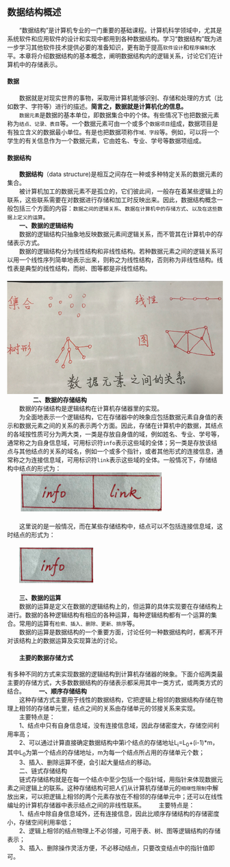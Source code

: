 ## 数据结构概述
　　“数据结构”是计算机专业的一门重要的基础课程。计算机科学领域中，尤其是系统软件和应用软件的设计和实现中都用到各种数据结构。学习“数据结构”既为进一步学习其他软件技术提供必要的准备知识，更有助于提高`软件设计`和`程序编制`水平。本章将介绍数据结构的基本概念，阐明数据结构内的逻辑关系，讨论它们在计算机中的存储表示。
#### 数据
　　数据就是对现实世界的事物，采取用计算机能够识别、存储和处理的方式（比如数字、字符等）进行的描述。**简言之，数据就是计算机化的信息。**    
　　`数据元素`是数据的基本单位，即数据集合中的个体。有些情况下也把数据元素称为`结点、记录、表目`等。一个数据元素可由一个或多个`数据项目`组成，数据项目是有独立含义的数据最小单位。有是也把数据项称作`域、字段`等。例如，可以将一个学生的有关信息作为一个数据元素，它由姓名、专业、学号等数据项组成。
#### 数据结构
　　**数据结构**（data structure)是相互之间存在一种或多种特定关系的数据元素的集合。    
　　被计算机加工的数据元素不是孤立的，它们彼此间，一般存在着某些逻辑上的联系，这些联系需要在对数据进行存储和加工时反映出来。因此，数据结构概念一般包括三个方面的内容：`数据之间的逻辑关系`、`数据在计算机中的存储方式`、`以及在这些数据上定义的运算`。    
　　**一、数据的逻辑结构**   
　　数据的逻辑结构只抽象地反映数据元素间逻辑关系，而不管其在计算机中的存储表示方式。    
　　数据的逻辑结构分为线性结构和非线性结构。若种数据元素之间的逻辑关系可以用一个线性序列简单地表示出来，则称之为线性结构，否则称为非线性结构。线性表是典型的线性结构，而树、图等都是非线性结构。    
　　![](media/gx.png)    
　　
　　**二、数据的存储结构**    
　　数据的存储结构是逻辑结构在计算机存储器里的实现。    
　　为全面地表示一个逻辑结构，它在存储器中的映象应包括数据元素自身值的表示和数据元素之间的关系的表示两个方面。因此，存储在计算机中的数据，其结点的各域按性质可分为两大类，一类是存放自身值的域，例如姓名、专业、学号等，通常称之为自身信息域，可用标识符`info`表示这些域的全体；另一类是存放该结点与其他结点的关系的域名，例如一个或多个指针，或者其他形式的连接信息，通常称之为连接信息域，可用标识符`link`表示这些域的全体。一般情况下，存储结构中结点的形式为：    
　　    ![](media/1.png)    
　　    
　　这里说的是一般情况，而在某些存储结构中，结点可以不包括连接信息域，这时结点的形式为：    
　　   
　　![](media/2.png)    
　　  
　　**三、数据的运算**    
　　数据的运算是定义在数据的逻辑结构上的，但运算的具体实现要在存储结构上进行。数据的各种逻辑结构有相应的各种运算，每种逻辑结构都有一个运算的集合。常用的运算有`检索、插入、删除、更新、排序`等。    
　　数据的运算是数据结构的一个重要方面，讨论任何一种数据结构时，都离不开对该结构上的数据运算及实现算法的讨论。
　　
#### 　　主要的数据存储方式    
有多种不同的方式来实现数据的逻辑结构到计算机存储器的映象。下面介绍两类最主要的存储方式，大多数数据结构的存储表示都采用其中一类方式，或两类方式的结合。
　　**一、顺序存储结构**    
　　这种存储方式主要用于线性的数据结构，它把逻辑上相邻的数据结构存储在物理上相邻的存储单元里，结点之间的关系由存储单元的邻接关系来实现。    
　　主要特点是：    
　　1、结点中只有自身信息域，没有连接信息域，因此存储密度大，存储空间利用率高；    
　　2、可以通过计算直接确定数据结构中第i个结点的存储地址L<sub>i</sub>=L<sub>0</sub>+(i-1)*m，其中L<sub>0</sub>为第一个结点的存储地址，m为每一个结点所占用的存储单元个数；    
　　3、插入、删除运算不便，会引起大量结点的移动。
　　  
　　二、链式存储结构    
　　链式存储结构就是在每一个结点中至少包括一个指针域，用指针来体现数据元素之间逻辑上的联系。这种存储结构可把人们从计算机存储单元的`相继性限制`中解放出来，可以把逻辑上相邻的两个元素存放在不相邻的存储单元中；还可以在线性编址的计算机存储器中表示结点之间的非线性联系。
　　主要特点是：    
　　1、结点中除自身信息域外，还有连接信息，因此比顺序存储结构的存储密度小，存储空间利用率低；    
　　2、逻辑上相邻的结点物理上不必邻接，可用于表、树、图等逻辑结构的存储表示；    
　　3、插入、删除操作灵活方便，不必移动结点，只要改变结点中的指针值即可。



